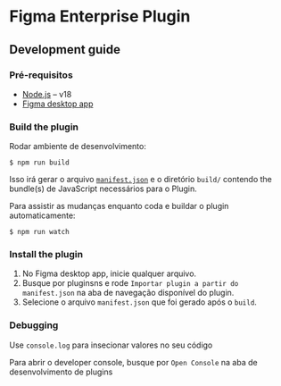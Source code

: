 # Figma Enterprise Plugin

## Development guide


### Pré-requisitos

- [Node.js](https://nodejs.org) – v18
- [Figma desktop app](https://figma.com/downloads/)

### Build the plugin

Rodar ambiente de desenvolvimento:

```
$ npm run build
```

Isso irá gerar o arquivo [`manifest.json`](https://figma.com/plugin-docs/manifest/) e o diretório  `build/` contendo the bundle(s) de JavaScript necessários para o Plugin.

Para assistir as mudanças enquanto coda e buildar o plugin automaticamente: 

```
$ npm run watch
```

### Install the plugin

1. No Figma desktop app, inicie qualquer arquivo.
2. Busque por pluginsns e rode `Importar plugin a partir do manifest.json` na aba de navegação disponível do plugin.
3. Selecione o arquivo `manifest.json` que foi gerado após o `build`.

### Debugging

Use `console.log` para insecionar valores no seu código

Para abrir o developer console, busque por `Open Console` na aba de desenvolvimento de plugins



